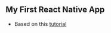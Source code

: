 ## My First React Native App
* Based on this [tutorial](https://medium.com/@ladyleet/building-your-first-react-native-app-4f21ced91064)

